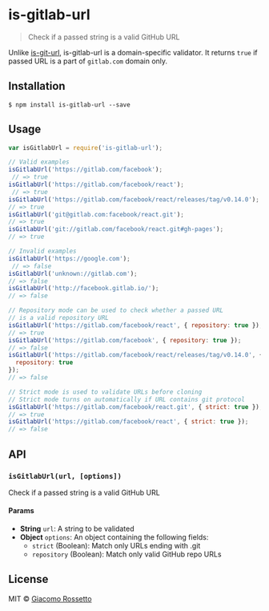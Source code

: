 # is-gitlab-url

>  Check if a passed string is a valid GitHub URL

Unlike [is-git-url](https://gitlab.com/jonschlinkert/is-git-url), is-gitlab-url is a domain-specific validator. It returns `true` if passed URL is a part of `gitlab.com` domain only.

## Installation
```
$ npm install is-gitlab-url --save
```

## Usage
```js
var isGitlabUrl = require('is-gitlab-url');

// Valid examples
isGitlabUrl('https://gitlab.com/facebook');
 // => true
isGitlabUrl('https://gitlab.com/facebook/react');
 // => true
isGitlabUrl('https://gitlab.com/facebook/react/releases/tag/v0.14.0');
// => true
isGitlabUrl('git@gitlab.com:facebook/react.git');
// => true
isGitlabUrl('git://gitlab.com/facebook/react.git#gh-pages');
// => true

// Invalid examples
isGitlabUrl('https://google.com');
 // => false
isGitlabUrl('unknown://gitlab.com');
// => false
isGitlabUrl('http://facebook.gitlab.io/');
// => false

// Repository mode can be used to check whether a passed URL
// is a valid repository URL
isGitlabUrl('https://gitlab.com/facebook/react', { repository: true });
// => true
isGitlabUrl('https://gitlab.com/facebook', { repository: true });
// => false
isGitlabUrl('https://gitlab.com/facebook/react/releases/tag/v0.14.0', {
  repository: true
});
// => false

// Strict mode is used to validate URLs before cloning
// Strict mode turns on automatically if URL contains git protocol
isGitlabUrl('https://gitlab.com/facebook/react.git', { strict: true });
// => true
isGitlabUrl('https://gitlab.com/facebook/react', { strict: true });
// => false
```

## API
### `isGitlabUrl(url, [options])`
Check if a passed string is a valid GitHub URL

#### Params
- **String** `url`: A string to be validated
- **Object** `options`: An object containing the following fields:
  - `strict` (Boolean): Match only URLs ending with .git
  - `repository` (Boolean): Match only valid GitHub repo URLs

## License
MIT © [Giacomo Rossetto](https://github.com/Jackymancs4)
